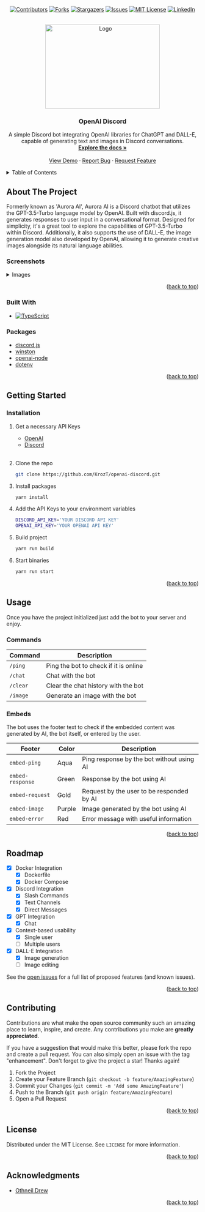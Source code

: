 <!-- Improved compatibility of back to top link: See: https://github.com/othneildrew/Best-README-Template/pull/73 -->
<a name="readme-top"></a>
<!--
*** Thanks for checking out the Best-README-Template. If you have a suggestion
*** that would make this better, please fork the repo and create a pull request
*** or simply open an issue with the tag "enhancement".
*** Don't forget to give the project a star!
*** Thanks again! Now go create something AMAZING! :D
-->



<!-- PROJECT SHIELDS -->
<!--
*** I'm using markdown "reference style" links for readability.
*** Reference links are enclosed in brackets [ ] instead of parentheses ( ).
*** See the bottom of this document for the declaration of the reference variables
*** for contributors-url, forks-url, etc. This is an optional, concise syntax you may use.
*** https://www.markdownguide.org/basic-syntax/#reference-style-links
-->
<div align="center" markdown="1">

[![Contributors][contributors-shield]][contributors-url]
[![Forks][forks-shield]][forks-url]
[![Stargazers][stars-shield]][stars-url]
[![Issues][issues-shield]][issues-url]
[![MIT License][license-shield]][license-url]
[![LinkedIn][linkedin-shield]][linkedin-url]

</div>

<!-- PROJECT LOGO -->
<br />
<div align="center">
  <a>
    <img src="https://i.imgur.com/2UDLbNX.png" alt="Logo" width="300" height="220">
  </a>

<h3 align="center">OpenAI Discord</h3>

  <p align="center">
A simple Discord bot integrating OpenAI libraries for ChatGPT and DALL-E, capable of generating text and images in Discord conversations.    <br />
    <a href="https://github.com/KrozT/openai-discord"><strong>Explore the docs »</strong></a>
    <br />
    <br />
    <a href="https://discord.com/oauth2/authorize?client_id=1084340374010593311&permissions=534723950656&scope=bot">View Demo</a>
    ·
    <a href="https://github.com/KrozT/openai-discord/issues">Report Bug</a>
    ·
    <a href="https://github.com/KrozT/openai-discord/pulls">Request Feature</a>
  </p>
</div>



<!-- TABLE OF CONTENTS -->
<details>
  <summary>Table of Contents</summary>
  <ol>
    <li>
      <a href="#about-the-project">About The Project</a>
      <ul>
        <li><a href="#screenshots">Screenshots</a></li>
        <li><a href="#built-with">Built With</a></li>
      </ul>
      <ul>
        <li><a href="#packages">Packages</a></li>
      </ul>
    </li>
    <li>
      <a href="#getting-started">Getting Started</a>
      <ul>
        <li><a href="#installation">Installation</a></li>
      </ul>
    </li>
    <li>
      <a href="#usage">Usage</a>
      <ul>
        <li><a href="#commands">Commands</a></li>
        <li><a href="#embeds">Embeds</a></li>
      </ul>
    </li>
    <li><a href="#roadmap">Roadmap</a></li>
    <li><a href="#contributing">Contributing</a></li>
    <li><a href="#license">License</a></li>
    <li><a href="#acknowledgments">Acknowledgments</a></li>
  </ol>
</details>

<!-- ABOUT THE PROJECT -->
## About The Project

Formerly known as 'Aurora AI', Aurora AI is a Discord chatbot that utilizes the GPT-3.5-Turbo language model by OpenAI. Built with discord.js, it generates responses to user input in a conversational format. Designed for simplicity, it's a great tool to explore the capabilities of GPT-3.5-Turbo within Discord. Additionally, it also supports the use of DALL-E, the image generation model also developed by OpenAI, allowing it to generate creative images alongside its natural language abilities.

### Screenshots
<details>

<summary>Images</summary>

[![Aurora AI ScreenShot 1][product-screenshot-1]](https://github.com/KrozT/openai-discord)
[![Aurora AI ScreenShot 2][product-screenshot-2]](https://github.com/KrozT/openai-discord)


</details>

<p align="right">(<a href="#readme-top">back to top</a>)</p>



### Built With

* [![TypeScript][TypeScript-shield]][TypeScript-url]

### Packages
- [discord.js](https://github.com/discordjs/discord.js)
- [winston](https://github.com/winstonjs/winston)
- [openai-node](https://github.com/openai/openai-node)
- [dotenv](https://github.com/motdotla/dotenv)

<p align="right">(<a href="#readme-top">back to top</a>)</p>



<!-- GETTING STARTED -->
## Getting Started

### Installation

1. Get a necessary API Keys
   - [OpenAI](https://platform.openai.com/account/api-keys)
   - [Discord](https://platform.openai.com/account/api-keys)
   <br>

2. Clone the repo
   ```sh
   git clone https://github.com/KrozT/openai-discord.git
   ```
3. Install packages
   ```sh
   yarn install
   ```
4. Add the API Keys to your environment variables
   ```sh
   DISCORD_API_KEY='YOUR DISCORD API KEY'
   OPENAI_API_KEY='YOUR OPENAI API KEY'
   ```
5. Build project
   ```sh
   yarn run build
   ```
6. Start binaries
   ```sh
   yarn run start
   ```


<p align="right">(<a href="#readme-top">back to top</a>)</p>



<!-- USAGE EXAMPLES -->
## Usage

Once you have the project initialized
just add the bot to your server and enjoy.

### Commands
| Command   | Description                           |
|-----------|---------------------------------------|
| `/ping`   | Ping the bot to check if it is online |
| `/chat`   | Chat with the bot                     |
| `/clear`  | Clear the chat history with the bot   |
| `/image`  | Generate an image with the bot        |

### Embeds
The bot uses the footer text to check if the embedded content was generated by AI, the bot itself, or entered by the user.

| Footer           | Color  | Description                               |
|------------------|--------|-------------------------------------------|
| `embed-ping`     | Aqua   | Ping response by the bot without using AI |
| `embed-response` | Green  | Response by the bot using AI              |
| `embed-request`  | Gold   | Request by the user to be responded by AI |
| `embed-image`    | Purple | Image generated by the bot using AI       |
| `embed-error`    | Red    | Error message with useful information     |

<p align="right">(<a href="#readme-top">back to top</a>)</p>



<!-- ROADMAP -->
## Roadmap

- [x] Docker Integration
  - [x] Dockerfile
  - [x] Docker Compose
- [x] Discord Integration
  - [x] Slash Commands
  - [x] Text Channels
  - [x] Direct Messages
- [x] GPT Integration
  - [x] Chat
- [x] Context-based usability
  - [x] Single user
  - [ ] Multiple users
- [x] DALL-E Integration
  - [x] Image generation
  - [ ] Image editing

See the [open issues](https://github.com/KrozT/openai-discord/issues) for a full list of proposed features (and known issues).

<p align="right">(<a href="#readme-top">back to top</a>)</p>



<!-- CONTRIBUTING -->
## Contributing

Contributions are what make the open source community such an amazing place to learn, inspire, and create. Any contributions you make are **greatly appreciated**.

If you have a suggestion that would make this better, please fork the repo and create a pull request. You can also simply open an issue with the tag "enhancement".
Don't forget to give the project a star! Thanks again!

1. Fork the Project
2. Create your Feature Branch (`git checkout -b feature/AmazingFeature`)
3. Commit your Changes (`git commit -m 'Add some AmazingFeature'`)
4. Push to the Branch (`git push origin feature/AmazingFeature`)
5. Open a Pull Request

<p align="right">(<a href="#readme-top">back to top</a>)</p>



<!-- LICENSE -->
## License

Distributed under the MIT License. See `LICENSE` for more information.

<p align="right">(<a href="#readme-top">back to top</a>)</p>

<!-- ACKNOWLEDGMENTS -->
## Acknowledgments

* [Othneil Drew](https://github.com/othneildrew/)

<p align="right">(<a href="#readme-top">back to top</a>)</p>



<!-- MARKDOWN LINKS & IMAGES -->
<!-- https://www.markdownguide.org/basic-syntax/#reference-style-links -->
[contributors-shield]: https://img.shields.io/github/contributors/KrozT/openai-discord.svg?style=for-the-badge
[contributors-url]: https://github.com/KrozT/openai-discord/graphs/contributors
[forks-shield]: https://img.shields.io/github/forks/KrozT/openai-discord.svg?style=for-the-badge
[forks-url]: https://github.com/KrozT/openai-discord/network/members
[stars-shield]: https://img.shields.io/github/stars/KrozT/openai-discord.svg?style=for-the-badge
[stars-url]: https://github.com/KrozT/openai-discord/stargazers
[issues-shield]: https://img.shields.io/github/issues/KrozT/openai-discord.svg?style=for-the-badge
[issues-url]: https://github.com/KrozT/openai-discord/issues
[license-shield]: https://img.shields.io/github/license/KrozT/openai-discord.svg?style=for-the-badge
[license-url]: https://github.com/KrozT/openai-discord/blob/master/LICENSE
[linkedin-shield]: https://img.shields.io/badge/-LinkedIn-black.svg?style=for-the-badge&logo=linkedin&colorB=555
[linkedin-url]: https://www.linkedin.com/in/matias-espinoza-bustos/
[product-screenshot-1]: https://i.imgur.com/0FzqYbG.png
[product-screenshot-2]: https://i.imgur.com/d5FmbGp.png
[Next.js]: https://img.shields.io/badge/next.js-000000?style=for-the-badge&logo=nextdotjs&logoColor=white
[Next-url]: https://nextjs.org/
[React.js]: https://img.shields.io/badge/React-20232A?style=for-the-badge&logo=react&logoColor=61DAFB
[React-url]: https://reactjs.org/
[Vue.js]: https://img.shields.io/badge/Vue.js-35495E?style=for-the-badge&logo=vuedotjs&logoColor=4FC08D
[Vue-url]: https://vuejs.org/
[Angular.io]: https://img.shields.io/badge/Angular-DD0031?style=for-the-badge&logo=angular&logoColor=white
[Angular-url]: https://angular.io/
[Svelte.dev]: https://img.shields.io/badge/Svelte-4A4A55?style=for-the-badge&logo=svelte&logoColor=FF3E00
[Svelte-url]: https://svelte.dev/
[Laravel.com]: https://img.shields.io/badge/Laravel-FF2D20?style=for-the-badge&logo=laravel&logoColor=white
[Laravel-url]: https://laravel.com
[Bootstrap.com]: https://img.shields.io/badge/Bootstrap-563D7C?style=for-the-badge&logo=bootstrap&logoColor=white
[Bootstrap-url]: https://getbootstrap.com
[JQuery.com]: https://img.shields.io/badge/jQuery-0769AD?style=for-the-badge&logo=jquery&logoColor=white
[JQuery-url]: https://jquery.com

[TypeScript-url]: https://www.typescriptlang.org
[TypeScript-shield]: https://img.shields.io/badge/TypeScript-3178C6?style=for-the-badge&logo=typescript&logoColor=white
